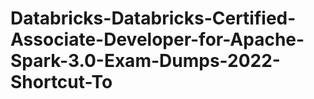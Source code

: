 # Databricks-Databricks-Certified-Associate-Developer-for-Apache-Spark-3.0-Exam-Dumps-2022-Shortcut-To